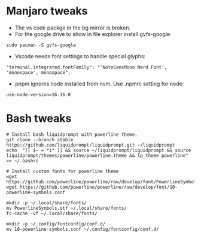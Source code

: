 # Manjaro tweaks

- The vs code packge in the bg mirror is broken.
- For the google drive to show in file explorer install gvfs-google:
```
sudo pacman -S gvfs-google
```
- Vscode needs font settings to handle special glyphs:
```
"terminal.integrated.fontFamily": "'NotoSansMono Nerd Font', 'monospace', monospace",
```
- pnpm ignores node installed from nvm. Use .npmrc setting for node:
```
use-node-version=16.16.0
```
# Bash tweaks

```
# Install bash liquidprompt with powerline theme.
git clone --branch stable https://github.com/liquidprompt/liquidprompt.git ~/liquidprompt
echo  "[[ $- = *i* ]] && source ~/liquidprompt/liquidprompt && source liquidprompt/themes/powerline/powerline.theme && lp_theme powerline" >> ~/.bashrc

# Install custom fonts for powerline theme
wget https://github.com/powerline/powerline/raw/develop/font/PowerlineSymbols.otf
wget https://github.com/powerline/powerline/raw/develop/font/10-powerline-symbols.conf

mkdir -p ~/.local/share/fonts/
mv PowerlineSymbols.otf ~/.local/share/fonts/
fc-cache -vf ~/.local/share/fonts/

mkdir -p ~/.config/fontconfig/conf.d/
mv 10-powerline-symbols.conf ~/.config/fontconfig/conf.d/
```
